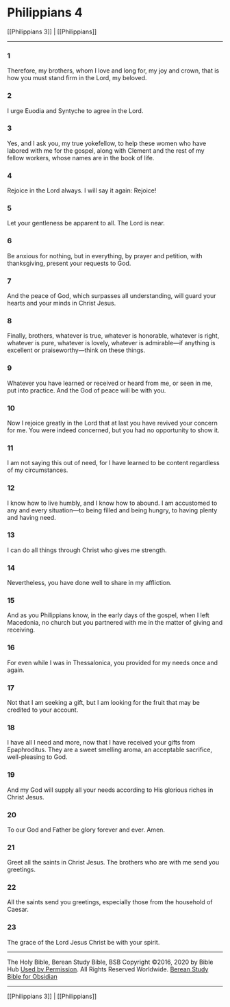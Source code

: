 # Philippians 4

[[Philippians 3]] | [[Philippians]]

---

### 1
Therefore, my brothers, whom I love and long for, my joy and crown, that is how you must stand firm in the Lord, my beloved.

### 2
I urge Euodia and Syntyche to agree in the Lord.

### 3
Yes, and I ask you, my true yokefellow, to help these women who have labored with me for the gospel, along with Clement and the rest of my fellow workers, whose names are in the book of life.

### 4
Rejoice in the Lord always. I will say it again: Rejoice!

### 5
Let your gentleness be apparent to all. The Lord is near.

### 6
Be anxious for nothing, but in everything, by prayer and petition, with thanksgiving, present your requests to God.

### 7
And the peace of God, which surpasses all understanding, will guard your hearts and your minds in Christ Jesus.

### 8
Finally, brothers, whatever is true, whatever is honorable, whatever is right, whatever is pure, whatever is lovely, whatever is admirable—if anything is excellent or praiseworthy—think on these things.

### 9
Whatever you have learned or received or heard from me, or seen in me, put into practice. And the God of peace will be with you.

### 10
Now I rejoice greatly in the Lord that at last you have revived your concern for me. You were indeed concerned, but you had no opportunity to show it.

### 11
I am not saying this out of need, for I have learned to be content regardless of my circumstances.

### 12
I know how to live humbly, and I know how to abound. I am accustomed to any and every situation—to being filled and being hungry, to having plenty and having need.

### 13
I can do all things through Christ who gives me strength.

### 14
Nevertheless, you have done well to share in my affliction.

### 15
And as you Philippians know, in the early days of the gospel, when I left Macedonia, no church but you partnered with me in the matter of giving and receiving.

### 16
For even while I was in Thessalonica, you provided for my needs once and again.

### 17
Not that I am seeking a gift, but I am looking for the fruit that may be credited to your account.

### 18
I have all I need and more, now that I have received your gifts from Epaphroditus. They are a sweet smelling aroma, an acceptable sacrifice, well-pleasing to God.

### 19
And my God will supply all your needs according to His glorious riches in Christ Jesus.

### 20
To our God and Father be glory forever and ever. Amen.

### 21
Greet all the saints in Christ Jesus. The brothers who are with me send you greetings.

### 22
All the saints send you greetings, especially those from the household of Caesar.

### 23
The grace of the Lord Jesus Christ be with your spirit.

---

The Holy Bible, Berean Study Bible, BSB
Copyright ©2016, 2020 by Bible Hub
[Used by Permission](https://berean.bible/terms.htm). All Rights Reserved Worldwide.
[Berean Study Bible for Obsidian](https://github.com/gapmiss/berean-study-bible-for-obsidian)

---

[[Philippians 3]] | [[Philippians]]

